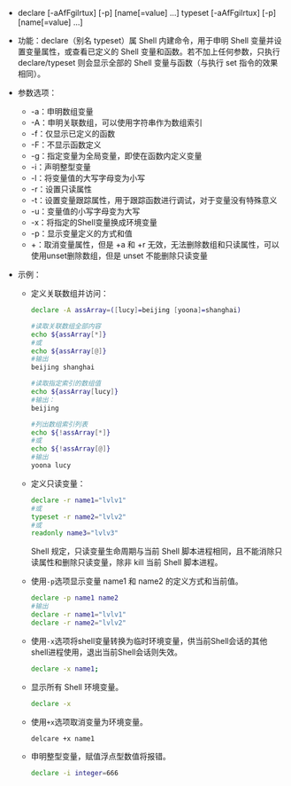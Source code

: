 - declare [-aAfFgilrtux] [-p] [name[=value] ...]
typeset [-aAfFgilrtux] [-p] [name[=value] ...]
- 功能：declare（别名 typeset）属 Shell 内建命令，用于申明 Shell 变量并设置变量属性，或查看已定义的 Shell 变量和函数。若不加上任何参数，只执行 declare/typeset 则会显示全部的 Shell 变量与函数（与执行 set 指令的效果相同）。
- 参数选项：
  - -a：申明数组变量
  - -A：申明关联数组，可以使用字符串作为数组索引
  - -f：仅显示已定义的函数
  - -F：不显示函数定义
  - -g：指定变量为全局变量，即使在函数内定义变量
  - -i：声明整型变量
  - -l：将变量值的大写字母变为小写
  - -r：设置只读属性
  - -t：设置变量跟踪属性，用于跟踪函数进行调试，对于变量没有特殊意义
  - -u：变量值的小写字母变为大写
  - -x：将指定的Shell变量换成环境变量
  - -p：显示变量定义的方式和值
  - +：取消变量属性，但是 +a 和 +r 无效，无法删除数组和只读属性，可以使用unset删除数组，但是 unset 不能删除只读变量

- 示例：

  - 定义关联数组并访问：

    ```bash
    declare -A assArray=([lucy]=beijing [yoona]=shanghai)
    
    #读取关联数组全部内容
    echo ${assArray[*]}
    #或
    echo ${assArray[@]}
    #输出
    beijing shanghai
    
    #读取指定索引的数组值
    echo ${assArray[lucy]}
    #输出：
    beijing
    
    #列出数组索引列表
    echo ${!assArray[*]}
    #或
    echo ${!assArray[@]}
    #输出
    yoona lucy
    ```

  - 定义只读变量：

    ```bash
    declare -r name1="lvlv1"
    #或
    typeset -r name2="lvlv2"
    #或
    readonly name3="lvlv3"
    ```

    Shell 规定，只读变量生命周期与当前 Shell 脚本进程相同，且不能消除只读属性和删除只读变量，除非 kill 当前 Shell 脚本进程。

  - 使用`-p`选项显示变量 name1 和 name2 的定义方式和当前值。

    ```bash
    declare -p name1 name2
    #输出
    declare -r name1="lvlv1"
    declare -r name2="lvlv2"
    ```

  - 使用`-x`选项将shell变量转换为临时环境变量，供当前Shell会话的其他shell进程使用，退出当前Shell会话则失效。

    ```bash
    declare -x name1;
    ```

  - 显示所有 Shell 环境变量。

    ```bash
    declare -x
    ```

  - 使用`+x`选项取消变量为环境变量。

    ```bash
    delcare +x name1
    ```

  - 申明整型变量，赋值浮点型数值将报错。

    ```bash
    declare -i integer=666
    ```

    

